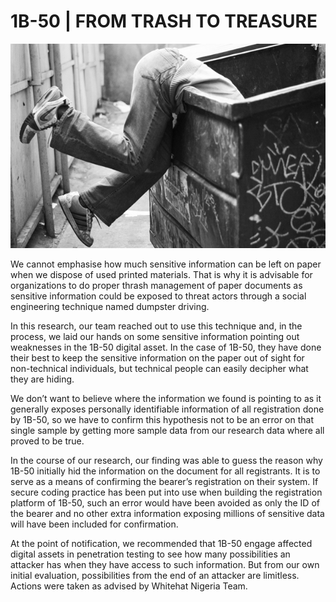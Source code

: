 # 1B-50 | FROM TRASH TO TREASURE
![](https://raw.githubusercontent.com/ngwhitehat/Lessons-From-Disclosures/main/res/dumpster-dive.jpg)

We cannot emphasise how much sensitive information can be left on paper when we dispose of used printed materials. That is why it is advisable for organizations to do proper thrash management of paper documents as sensitive information could be exposed to threat actors through a social engineering technique named dumpster driving.

In this research, our team reached out to use this technique and, in the process, we laid our hands on some sensitive information pointing out weaknesses in the 1B-50 digital asset. In the case of 1B-50, they have done their best to keep the sensitive information on the paper out of sight for non-technical individuals, but technical people can easily decipher what they are hiding.

We don’t want to believe where the information we found is pointing to as it generally exposes personally identifiable information of all registration done by 1B-50, so we have to confirm this hypothesis not to be an error on that single sample by getting more sample data from our research data where all proved to be true.

In the course of our research, our finding was able to guess the reason why 1B-50 initially hid the information on the document for all registrants. It is to serve as a means of confirming the bearer’s registration on their system. If secure coding practice has been put into use when building the registration platform of 1B-50, such an error would have been avoided as only the ID of the bearer and no other extra information exposing millions of sensitive data will have been included for confirmation.

At the point of notification, we recommended that 1B-50 engage affected digital assets in penetration testing to see how many possibilities an attacker has when they have access to such information. But from our own initial evaluation, possibilities from the end of an attacker are limitless. Actions were taken as advised by Whitehat Nigeria Team.
